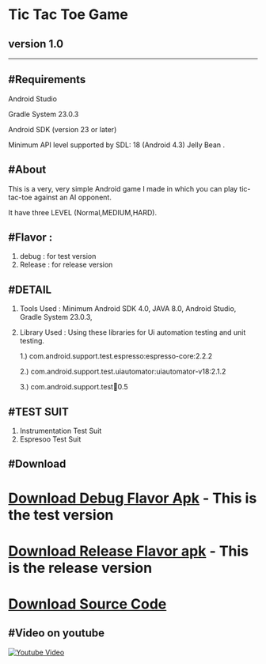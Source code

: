 Tic Tac Toe Game
================
version 1.0
--------------
--------------------------
#Requirements
----------------------
Android Studio

Gradle System 23.0.3

Android SDK (version 23 or later)

Minimum API level supported by SDL: 18 (Android 4.3) Jelly Bean .


#About
----------------
This is a very, very simple Android game I made in which you can play tic-tac-toe against an AI opponent.

It have three LEVEL (Normal,MEDIUM,HARD).

#Flavor : 
-------------
1. debug : for test version
2. Release : for release version


#DETAIL
----------------------
1. Tools Used : Minimum Android SDK 4.0, JAVA 8.0, Android Studio, Gradle System 23.0.3,
   
2. Library Used : Using these libraries for Ui automation testing and unit testing.

      1.) com.android.support.test.espresso:espresso-core:2.2.2

      2.) com.android.support.test.uiautomator:uiautomator-v18:2.1.2

      3.) com.android.support.test:runner:0.5
      
#TEST SUIT
-------------------------

1. Instrumentation Test Suit
2. Espresoo Test Suit

#Download
----------------
 **[Download Debug Flavor Apk](https://bitbucket.org/rahul_yadav_/tic-tac-toe-game/downloads/Tic%20Tac%20Toe-1.0-sandbox-debug.apk)** - This is the test version
======================
 **[Download Release Flavor apk](https://bitbucket.org/rahul_yadav_/tic-tac-toe-game/downloads/Tic%20Tac%20Toe-1.0-production-release.apk)** - This is the release version
========================
 **[Download Source Code](https://bitbucket.org/rahul_yadav_/tic-tac-toe-game/get/ec5f107f03ed.zip)** 
========================

#Video on youtube
------------------------
[![Youtube Video](https://bitbucket.org/rahul_yadav_/tic-tac-toe-game/downloads/youtube-screenshot.png)](https://www.youtube.com/watch?v=aZx0xY8ejvQ "Video")


